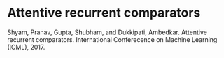 # Attentive recurrent comparators

Shyam, Pranav, Gupta, Shubham, and Dukkipati, Ambedkar. Attentive recurrent comparators. International Conferecence on Machine Learning (ICML), 2017.




